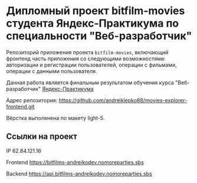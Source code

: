 # Дипломный проект bitfilm-movies студента Яндекс-Практикума по специальности "Веб-разработчик"
Репозиторий приложения проекта `bitfilm-movies`, включающий фронтенд часть приложения со следующими возможностями: авторизации и регистрации пользователей, операции с фильмами, операции с данными пользователя. 

Данная работа является финальным результатом обучения курса "Веб-разработчик" [Яндекс-Практикума](https://practicum.yandex.ru/ "Сайт Яндекс-Практикума")

Адрес репозитория: https://github.com/andreiklepko88/movies-explorer-frontend.git

Вёрстка выполенена по макету light-5.

## Ссылки на проект

IP 62.84.121.16

Frontend https://bitfilms-andreikodev.nomoreparties.sbs

Backend https://api.bitfilms-andreikodev.nomoreparties.sbs
